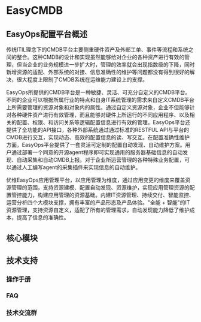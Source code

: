 # EasyCMDB
## EasyOps配置平台概述
传统ITIL理念下的CMDB平台主要侧重硬件资产及外部工单、事件等流程和系统之间的整合。这种CMDB的设计和实现虽然能够给对企业的各种资产进行有效的管理，但当企业的业务规模进一步扩大时，管理的效率就会出现指数级的下降，同时新增资源的适配、外部系统的对接、信息准确性的维护等问题都没有得到很好的解决，很大程度上限制了CMDB系统在运维能力建设上的支撑。 

EasyOps所提供的CMDB平台是一种敏捷、灵活、可充分自定义的CMDB平台。不同的企业可以根据所属行业的特点和自身IT系统管理的需求来自定义CMDB平台上所需要管理的资源对象和对象内的属性。通过自定义资源对象，企业不但能够针对各种硬件资产进行有效管理，而且能够对硬件上所运行的不同应用程序、以及相关的配置、权限、和访问关系等逻辑配置信息进行有效的管理。EasyOps平台还提供了全功能的API接口，各种外部系统通过通过标准的RESTFUL API与平台的CMDB进行交互，实现动态、高效的配置信息的读、写交互。在配置准确性维护方面，EasyOps平台提供了一套灵活可定制的配置自动发现、自动维护方案。用户通过部署一个同意的开源agent程序即可实现通用的服务器基础信息的自动发现、自动采集和自动CMDB上报。对于企业所运营管理的各种特殊业务配置，可以通过人工编写agent的采集插件来实现信息的自动维护。 

优维EasyOps应用管理平台，以应用管理为维度，通过应用变更的维度来覆盖资源管理的范围，支持资源建模、配置自动发现、资源维护，实现应用管理资源的配置管控能力，构建应用管理的资源基础。内建IT资源管理、持续交付、智能监控、运营分析四个大模块支撑，拥有丰富的产品形态及产品体验。"全能 + 智能"的IT资源管理，支持资源自定义，适配了所有的管理需求，自动发现能力降低了维护成本，提高了信息的准确性。 

## 核心模块


## 技术支持
### 操作手册
### FAQ
### 技术交流群
